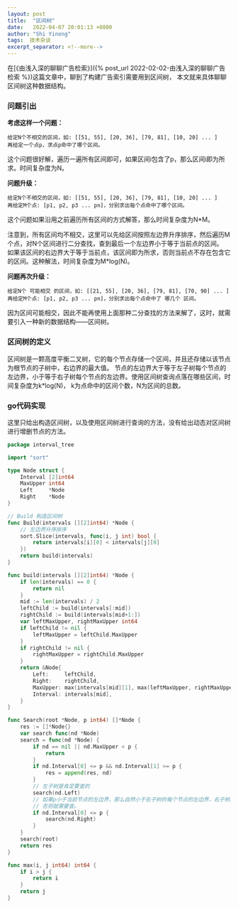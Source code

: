 ```yaml
---
layout: post 
title:  "区间树"
date:   2022-04-07 20:01:13 +0800 
author: "Shi Yinong"
tags:  技术杂谈
excerpt_separator: <!--more-->
---
```

在[《由浅入深的聊聊广告检索》]({% post_url 2022-02-02-由浅入深的聊聊广告检索 %})这篇文章中，聊到了构建广告索引需要用到区间树，
本文就来具体聊聊区间树这种数据结构。
<!--more-->

### **问题引出**

**考虑这样一个问题：**
```
给定N个不相交的区间，如: [[51, 55], [20, 36], [79, 81], [10, 20] ... ]
再给定一个点p，求点p命中了哪个区间。
```
这个问题很好解，遍历一遍所有区间即可，如果区间i包含了p，那么区间i即为所求。时间复杂度为N。

**问题升级：**
```
给定N个不相交的区间，如: [[51, 55], [20, 36], [79, 81], [10, 20] ... ]
再给定M个点: [p1, p2, p3 ... pn]，分别求出每个点命中了哪个区间。
```

这个问题如果沿用之前遍历所有区间的方式解答，那么时间复杂度为N*M。

注意到，所有区间均不相交，这里可以先给区间按照左边界升序排序，然后遍历M个点，对N个区间进行二分查找，查到最后一个左边界小于等于当前点的区间。
如果该区间的右边界大于等于当前点，该区间即为所求，否则当前点不存在包含它的区间。这种解法，时间复杂度为M*log(N)。

**问题再次升级：**
```
给定N个 可能相交 的区间，如: [[21, 55], [20, 36], [79, 81], [70, 90] ... ]
再给定M个点: [p1, p2, p3 ... pn]，分别求出每个点命中了 哪几个 区间。
```
因为区间可能相交，因此不能再使用上面那种二分查找的方法来解了，这时，就需要引入一种新的数据结构——区间树。

### **区间树的定义**
区间树是一颗高度平衡二叉树，它的每个节点存储一个区间，并且还存储以该节点为根节点的子树中，右边界的最大值。
节点的左边界大于等于左子树每个节点的左边界，小于等于右子树每个节点的左边界。使用区间树查询点落在哪些区间，时间复杂度为k*log(N)，
k为点命中的区间个数，N为区间的总数。

### **go代码实现**
这里只给出构造区间树，以及使用区间树进行查询的方法，没有给出动态对区间树进行增删节点的方法。
```go
package interval_tree

import "sort"

type Node struct {
	Interval [2]int64
	MaxUpper int64
	Left     *Node
	Right    *Node
}

// Build 构造区间树
func Build(intervals [][2]int64) *Node {
	// 左边界升序排序
	sort.Slice(intervals, func(i, j int) bool {
		return intervals[i][0] < intervals[j][0]
	})
	return build(intervals)
}

func build(intervals [][2]int64) *Node {
	if len(intervals) == 0 {
		return nil
	}
	mid := len(intervals) / 2
	leftChild := build(intervals[:mid])
	rightChild := build(intervals[mid+1:])
	var leftMaxUpper, rightMaxUpper int64
	if leftChild != nil {
		leftMaxUpper = leftChild.MaxUpper
	}
	if rightChild != nil {
		rightMaxUpper = rightChild.MaxUpper
	}
	return &Node{
		Left:     leftChild,
		Right:    rightChild,
		MaxUpper: max(intervals[mid][1], max(leftMaxUpper, rightMaxUpper)),
		Interval: intervals[mid],
	}
}

func Search(root *Node, p int64) []*Node {
	res := []*Node{}
	var search func(nd *Node)
	search = func(nd *Node) {
		if nd == nil || nd.MaxUpper < p {
			return
		}
		if nd.Interval[0] <= p && nd.Interval[1] >= p {
			res = append(res, nd)
		}
		// 左子树是肯定要查的
		search(nd.Left)
		// 如果p小于当前节点的左边界，那么自然小于右子树的每个节点的左边界，右子树就不需要查了
		// 否则就需要查。
		if nd.Interval[0] <= p {
			search(nd.Right)
		}
	}
	search(root)
	return res
}

func max(i, j int64) int64 {
	if i > j {
		return i
	}
	return j
}
```